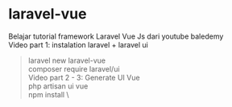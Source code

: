 # laravel-vue
Belajar tutorial framework Laravel Vue Js dari youtube baledemy \
Video part 1: instalation laravel + laravel ui
>laravel new laravel-vue \
>composer require laravel/ui \
Video part 2 - 3: Generate UI Vue \
>php artisan ui vue \
>npm install \
